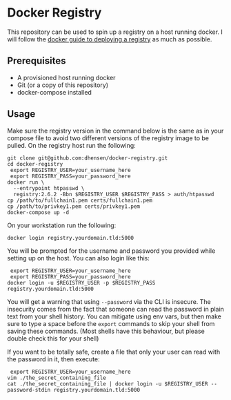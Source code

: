 # Docker Registry

This repository can be used to spin up a registry on a host running docker.
I will follow the [docker guide to deploying a registry](https://docs.docker.com/registry/deploying/) as much as possible.


## Prerequisites

- A provisioned host running docker
- Git (or a copy of this repository)
- docker-compose installed

## Usage

Make sure the registry version in the command below is the same as in your compose file to avoid two different versions of the registry image to be pulled. On the registry host run the following:

```
git clone git@github.com:dhensen/docker-registry.git
cd docker-registry
 export REGISTRY_USER=your_username_here
 export REGISTRY_PASS=your_password_here
docker run \
  --entrypoint htpasswd \
  registry:2.6.2 -Bbn $REGISTRY_USER $REGISTRY_PASS > auth/htpasswd
cp /path/to/fullchain1.pem certs/fullchain1.pem
cp /path/to/privkey1.pem certs/privkey1.pem
docker-compose up -d
```

On your workstation run the following:

```
docker login registry.yourdomain.tld:5000
```

You will be prompted for the username and password you provided while setting up on the host.
You can also login like this:

```
 export REGISTRY_USER=your_username_here
 export REGISTRY_PASS=your_password_here
docker login -u $REGISTRY_USER -p $REGISTRY_PASS registry.yourdomain.tld:5000
```

You will get a warning that using `--password` via the CLI is insecure. The insecurity comes from the fact that someone can read
the password in plain text from your shell history. You can mitigate using env vars, but then make sure to type a space before the `export` commands to skip your shell from saving these commands. (Most shells have this behaviour, but please double check this for your shell)

If you want to be totally safe, create a file that only your user can read with the password in it, then execute:

```
 export REGISTRY_USER=your_username_here
vim ./the_secret_containing_file
cat ./the_secret_containing_file | docker login -u $REGISTRY_USER --password-stdin registry.yourdomain.tld:5000
```